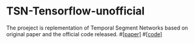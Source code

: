 # TSN-Tensorflow-unofficial
The proeject is replementation of Temporal Segment Networks based on original paper and the official code released. 
#[[paper]](http://wanglimin.github.io/papers/WangXWQLTV_ECCV16.pdf)
#[[code]](https://github.com/yjxiong/temporal-segment-networks)
